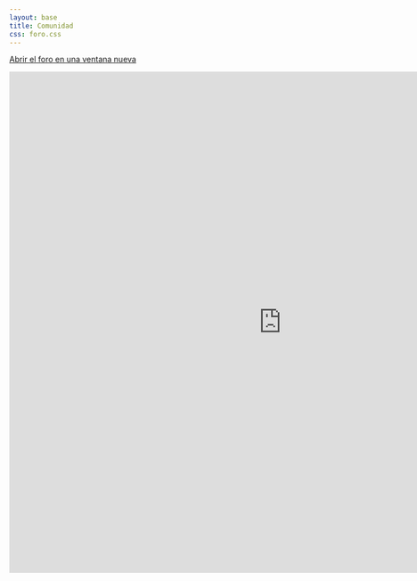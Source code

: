 ```yaml
---
layout: base
title: Comunidad
css: foro.css
---
```



<a href='http://foro-pilasengine.com.ar/' target="_blank">Abrir el foro en una ventana nueva</a>

<div id='contenedor-iframe' style="width: 886px;">
    <iframe id="ifrm" src="http://foro-pilasengine.com.ar" width='110%' height="900px" frameborder="0">&nbsp;</iframe>
</div>
